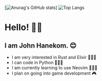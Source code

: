 [![Anurag's GitHub stats](https://github-readme-stats.vercel.app/api?username=john-hanekom-1&show_icons=true&theme=transparent&rank_icon=percentile&include_all_commits=true)]
![Top Langs](https://github-readme-stats.vercel.app/api/top-langs/?username=john-hanekom-1&langs_count=5&hide=Nix)
# Hello! 👋🏻
## I am John Hanekom. 😊
- I am very interested in Rust and Elixir 👨🏻‍💻
- I can code in Python 👨🏻‍💻
- I am currently learning to use Neovim 👨🏻‍💻
- I plan on going into game development 🎮
